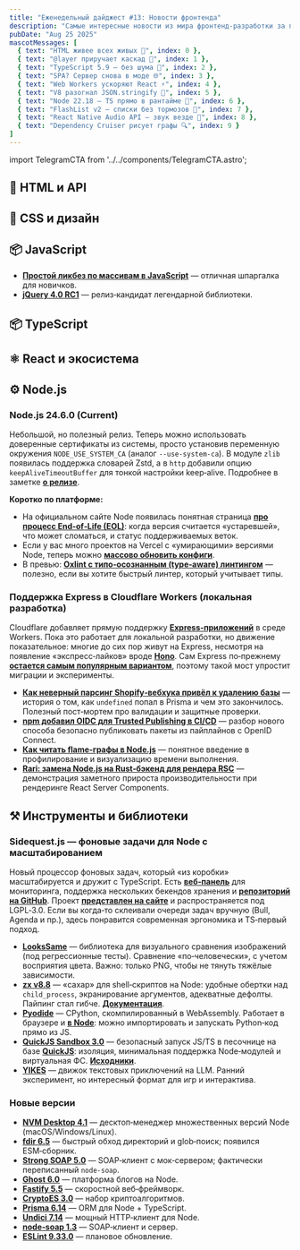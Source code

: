 ```yaml
---
title: "Еженедельный дайджест #13: Новости фронтенда"
description: "Самые интересные новости из мира фронтенд-разработки за последнюю неделю"
pubDate: "Aug 25 2025"
mascotMessages: [
  { text: "HTML живее всех живых 🦴", index: 0 },
  { text: "@layer приручает каскад 🎨", index: 1 },
  { text: "TypeScript 5.9 — без шума 📝", index: 2 },
  { text: "SPA? Сервер снова в моде 🌐", index: 3 },
  { text: "Web Workers ускоряют React ⚡", index: 4 },
  { text: "V8 разогнал JSON.stringify 🚀", index: 5 },
  { text: "Node 22.18 — TS прямо в рантайме 🔧", index: 6 },
  { text: "FlashList v2 — списки без тормозов 📱", index: 7 },
  { text: "React Native Audio API — звук везде 🎵", index: 8 },
  { text: "Dependency Cruiser рисует графы 🔍", index: 9 }
]
---
```


import TelegramCTA from '../../components/TelegramCTA.astro';

## 🧪 HTML и API

## 🎨 CSS и дизайн

<TelegramCTA/>

## 📦 JavaScript
- **[Простой ликбез по массивам в JavaScript](https://nodeweekly.com/link/172999/web)** — отличная шпаргалка для новичков.
- **[jQuery 4.0 RC1](https://nodeweekly.com/link/173000/web)** — релиз‑кандидат легендарной библиотеки.

## 📦 TypeScript 

## ⚛️ React и экосистема

## ⚙️ Node.js
### Node.js 24.6.0 (Current)
Небольшой, но полезный релиз. Теперь можно использовать доверенные сертификаты из системы, просто установив переменную окружения `NODE_USE_SYSTEM_CA` (аналог `--use-system-ca`). В модуле `zlib` появилась поддержка словарей Zstd, а в `http` добавили опцию `keepAliveTimeoutBuffer` для тонкой настройки keep‑alive. Подробнее в заметке **[о релизе](https://nodeweekly.com/link/172962/web)**.

**Коротко по платформе:**
- На официальном сайте Node появилась понятная страница **[про процесс End‑of‑Life (EOL)](https://nodeweekly.com/link/172963/web)**: когда версия считается «устаревшей», что может сломаться, и статус поддерживаемых веток.
- Если у вас много проектов на Vercel с «умирающими» версиями Node, теперь можно **[массово обновить конфиги](https://nodeweekly.com/link/172964/web)**.
- В превью: **[Oxlint с типо‑осознанным (type‑aware) линтингом](https://nodeweekly.com/link/172965/web)** — полезно, если вы хотите быстрый линтер, который учитывает типы.

### Поддержка Express в Cloudflare Workers (локальная разработка)
Cloudflare добавляет прямую поддержку **[Express‑приложений](https://nodeweekly.com/link/172966/web)** в среде Workers. Пока это работает для локальной разработки, но движение показательное: многие до сих пор живут на Express, несмотря на появление «экспресс‑лайков» вроде **[Hono](https://nodeweekly.com/link/172967/web)**. Сам Express по‑прежнему **[остается самым популярным вариантом](https://nodeweekly.com/link/172968/web)**, поэтому такой мост упростит миграции и эксперименты.

- **[Как неверный парсинг Shopify‑вебхука привёл к удалению базы](https://nodeweekly.com/link/172970/web)** — история о том, как `undefined` попал в Prisma и чем это закончилось. Полезный пост‑мортем про валидации и защитные проверки.
- **[npm добавил OIDC для Trusted Publishing в CI/CD](https://nodeweekly.com/link/172971/web)** — разбор нового способа безопасно публиковать пакеты из пайплайнов с OpenID Connect.
- **[Как читать flame‑графы в Node.js](https://nodeweekly.com/link/172972/web)** — понятное введение в профилирование и визуализацию времени выполнения.
- **[Rari: замена Node.js на Rust‑бэкенд для рендера RSC](https://nodeweekly.com/link/172996/web)** — демонстрация заметного прироста производительности при рендеринге React Server Components.

## ⚒️ Инструменты и библиотеки
### Sidequest.js — фоновые задачи для Node с масштабированием
Новый процессор фоновых задач, который «из коробки» масштабируется и дружит с TypeScript. Есть **[веб‑панель](https://nodeweekly.com/link/172960/web)** для мониторинга, поддержка нескольких бекендов хранения и **[репозиторий на GitHub](https://nodeweekly.com/link/172961/web)**. Проект **[представлен на сайте](https://nodeweekly.com/link/172959/web)** и распространяется под LGPL‑3.0.
Если вы когда‑то склеивали очереди задач вручную (Bull, Agenda и пр.), здесь понравится современная эргономика и TS‑первый подход.

- **[LooksSame](https://nodeweekly.com/link/172973/web)** — библиотека для визуального сравнения изображений (под регрессионные тесты). Сравнение «по‑человечески», с учетом восприятия цвета. Важно: только PNG, чтобы не тянуть тяжёлые зависимости.
- **[zx v8.8](https://nodeweekly.com/link/172974/web)** — «сахар» для shell‑скриптов на Node: удобные обертки над `child_process`, экранирование аргументов, адекватные дефолты. Пайпинг стал гибче. **[Документация](https://nodeweekly.com/link/172975/web)**.
- **[Pyodide](https://nodeweekly.com/link/172977/web)** — CPython, скомпилированный в WebAssembly. Работает в браузере и **[в Node](https://nodeweekly.com/link/172978/web)**: можно импортировать и запускать Python‑код прямо из JS.
- **[QuickJS Sandbox 3.0](https://nodeweekly.com/link/172979/web)** — безопасный запуск JS/TS в песочнице на базе **[QuickJS](https://nodeweekly.com/link/172980/web)**: изоляция, минимальная поддержка Node‑модулей и виртуальная ФС. **[Исходники](https://nodeweekly.com/link/172981/web)**.
- **[YIKES](https://nodeweekly.com/link/172982/web)** — движок текстовых приключений на LLM. Ранний эксперимент, но интересный формат для игр и интерактива.

### Новые версии
- **[NVM Desktop 4.1](https://nodeweekly.com/link/172983/web)** — десктоп‑менеджер множественных версий Node (macOS/Windows/Linux).
- **[fdir 6.5](https://nodeweekly.com/link/172984/web)** — быстрый обход директорий и glob‑поиск; появился ESM‑сборник.
- **[Strong SOAP 5.0](https://nodeweekly.com/link/172985/web)** — SOAP‑клиент с мок‑сервером; фактически переписанный `node-soap`.
- **[Ghost 6.0](https://nodeweekly.com/link/172986/web)** — платформа блогов на Node.
- **[Fastify 5.5](https://nodeweekly.com/link/172987/web)** — скоростной веб‑фреймворк.
- **[CryptoES 3.0](https://nodeweekly.com/link/172988/web)** — набор криптоалгоритмов.
- **[Prisma 6.14](https://nodeweekly.com/link/172989/web)** — ORM для Node + TypeScript.
- **[Undici 7.14](https://nodeweekly.com/link/172990/web)** — мощный HTTP‑клиент для Node.
- **[node‑soap 1.3](https://nodeweekly.com/link/172991/web)** — SOAP‑клиент и сервер.
- **[ESLint 9.33.0](https://nodeweekly.com/link/172992/web)** — плановое обновление.
